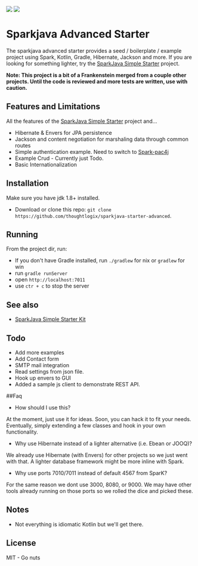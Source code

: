 ![](https://img.shields.io/travis/thoughtlogix/sparkjava-starter-advanced.svg) 
![](https://img.shields.io/github/license/thoughtlogix/sparkjava-starter-advanced.svg)

# Sparkjava Advanced Starter

The sparkjava advanced starter provides a seed / boilerplate / example project using Spark, Kotlin, Gradle, Hibernate, Jackson and more.  If you are looking for something lighter, try the [SparkJava Simple Starter](https://github.com/thoughtlogix/sparkjava-starter-simple) project.

__Note: This project is a bit of a Frankenstein merged from a couple other projects.  Until the code is reviewed and more tests are written, use with caution.__

## Features and Limitations

All the features of the [SparkJava Simple Starter](https://github.com/thoughtlogix/sparkjava-starter-simple) project and...

* Hibernate & Envers for JPA persistence
* Jackson and content negotiation for marshaling data through common routes
* Simple authentication example.  Need to switch to [Spark-pac4j](https://github.com/pac4j/spark-pac4j)
* Example Crud - Currently just Todo.
* Basic Internationalization

## Installation

Make sure you have jdk 1.8+ installed.

* Download or clone this repo: `git clone https://github.com/thoughtlogix/sparkjava-starter-advanced`.

## Running

From the project dir, run:

* If you don't have Gradle installed, run `./gradlew` for nix or `gradlew` for win
* run `gradle runServer`
* open `http://localhost:7011`
* use `ctr + c` to stop the server

## See also

* [SparkJava Simple Starter Kit](https://github.com/thoughtlogix/sparkjava-starter-simple)

## Todo

* Add more examples
* Add Contact form
* SMTP mail integration
* Read settings from json file.
* Hook up envers to GUI
* Added a sample js client to demonstrate REST API.

##Faq

* How should I use this?

At the moment, just use it for ideas.  Soon, you can hack it to fit your needs.  Eventually, simply extending
a few classes and hook in your own functionality.

* Why use Hibernate instead of a lighter alternative (i.e. Ebean or JOOQ)?

We already use Hibernate (with Envers) for other projects so we just went with that. 
A lighter database framework might be more inline with Spark.  

* Why use ports 7010/7011 instead of default 4567 from SparK?

For the same reason we dont use 3000, 8080, or 9000.  We may have other tools 
already running on those ports so we rolled the dice and picked these.

## Notes

* Not everything is idiomatic Kotlin but we'll get there.

## License

MIT - Go nuts
